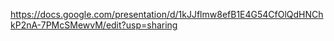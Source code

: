 https://docs.google.com/presentation/d/1kJJflmw8efB1E4G54CfOlQdHNChkP2nA-7PMcSMewvM/edit?usp=sharing
